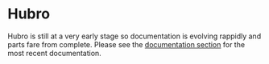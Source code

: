 # Hubro



Hubro is still at a very early stage so documentation is evolving rappidly and parts fare from complete. Please see the [documentation section](./docs/) for the most recent documentation.